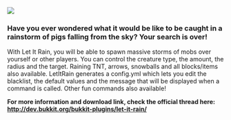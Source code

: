 <img src="https://media.forgecdn.net/attachments/137/391/LetItRainSplash.jpg" />

<h3>Have you ever wondered what it would be like to be caught in a rainstorm of pigs falling from the sky? Your search is over!</h3>

With Let It Rain, you will be able to spawn massive storms of mobs over yourself or other players. You can control the creature type, the amount, the radius and the target. Raining TNT, arrows, snowballs and all blocks/items also available. LetItRain generates a config.yml which lets you edit the blacklist, the default values and the message that will be displayed when a command is called. Other fun commands also available!

<b>For more information and download link, check the official thread here: <a href="http://dev.bukkit.org/bukkit-plugins/let-it-rain/">
http://dev.bukkit.org/bukkit-plugins/let-it-rain/</a></b>
